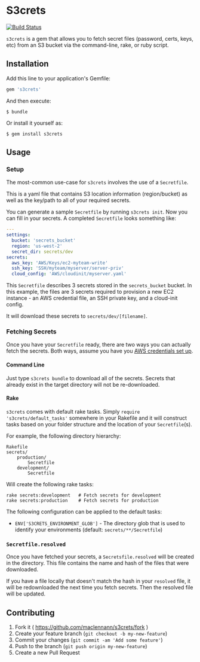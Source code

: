 # S3crets

[![Build Status](https://travis-ci.org/maclennann/s3crets.svg?branch=master)](https://travis-ci.org/maclennann/s3crets)

`s3crets` is a gem that allows you to fetch secret files (password, certs, keys,
etc) from an S3 bucket via the command-line, rake, or ruby script.

## Installation

Add this line to your application's Gemfile:

```ruby
gem 's3crets'
```

And then execute:

    $ bundle

Or install it yourself as:

    $ gem install s3crets

## Usage

### Setup

The most-common use-case for `s3crets` involves the use of a `Secretfile`.

This is a yaml file that contains S3 location information (region/bucket)
as well as the key/path to all of your required secrets.

You can generate a sample `Secretfile` by running `s3crets init`. Now you can
fill in your secrets. A completed `Secretfile` looks something like:

```yaml
---
settings:
  bucket: 'secrets_bucket'
  region: 'us-west-2'
  secret_dir: secrets/dev
secrets:
  aws_key: 'AWS/Keys/ec2-myteam-write'
  ssh_key: 'SSH/myteam/myserver/server-priv'
  cloud_config: 'AWS/cloudinit/myserver.yaml'
```

This `Secretfile` describes 3 secrets stored in the `secrets_bucket` bucket.
In this example, the files are 3 secrets required to provision a new EC2 instance -
an AWS credential file, an SSH private key, and a cloud-init config.

It will download these secrets to `secrets/dev/[filename]`.

### Fetching Secrets

Once you have your `Secretfile` ready, there are two ways you can actually fetch
the secrets. Both ways, assume you have you [AWS credentials set up](http://docs.aws.amazon.com/sdkforruby/api/#Credentials).

#### Command Line

Just type `s3crets bundle` to download all of the secrets. Secrets that already exist
in the target directory will not be re-downloaded.

#### Rake

`s3crets` comes with default rake tasks. Simply `require 's3crets/default_tasks'`
somewhere in your Rakefile and it will construct tasks based on your folder
structure and the location of your `Secretfile`(s).

For example, the following directory hierarchy:

```
Rakefile
secrets/
    production/
        Secretfile
    development/
        Secretfile
```

Will create the following rake tasks:

```
rake secrets:development   # Fetch secrets for development
rake secrets:production    # Fetch secrets for production
```

The following configuration can be applied to the default tasks:

* `ENV['S3CRETS_ENVIRONMENT_GLOB']` - The directory glob that is used to identify
your environments (default: `secrets/**/Secretfile`)

### `Secretfile.resolved`

Once you have fetched your secrets, a `Secretsfile.resolved` will be created in
the directory. This file contains the name and hash of the files that were
downloaded.

If you have a file locally that doesn't match the hash in your `resolved` file,
it will be redownloaded the next time you fetch secrets. Then the resolved file
will be updated.

## Contributing

1. Fork it ( https://github.com/maclennann/s3crets/fork )
2. Create your feature branch (`git checkout -b my-new-feature`)
3. Commit your changes (`git commit -am 'Add some feature'`)
4. Push to the branch (`git push origin my-new-feature`)
5. Create a new Pull Request
